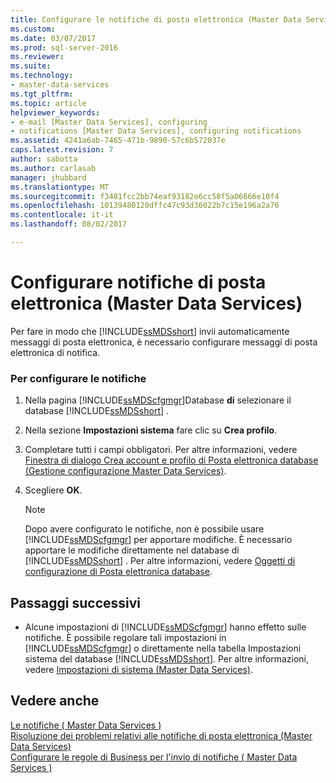 ```yaml
---
title: Configurare le notifiche di posta elettronica (Master Data Services) | Documenti Microsoft
ms.custom: 
ms.date: 03/07/2017
ms.prod: sql-server-2016
ms.reviewer: 
ms.suite: 
ms.technology:
- master-data-services
ms.tgt_pltfrm: 
ms.topic: article
helpviewer_keywords:
- e-mail [Master Data Services], configuring
- notifications [Master Data Services], configuring notifications
ms.assetid: 4241a6ab-7465-471b-9890-57c6b572037e
caps.latest.revision: 7
author: sabotta
ms.author: carlasab
manager: jhubbard
ms.translationtype: MT
ms.sourcegitcommit: f3481fcc2bb74eaf93182e6cc58f5a06666e10f4
ms.openlocfilehash: 10139480120dffc47c93d36022b7c15e196a2a76
ms.contentlocale: it-it
ms.lasthandoff: 08/02/2017

---
```

# <a name="configure-email-notifications-master-data-services"></a>Configurare notifiche di posta elettronica (Master Data Services)
  Per fare in modo che [!INCLUDE[ssMDSshort](../includes/ssmdsshort-md.md)] invii automaticamente messaggi di posta elettronica, è necessario configurare messaggi di posta elettronica di notifica.  
  
### <a name="to-configure-notifications"></a>Per configurare le notifiche  
  
1.  Nella pagina [!INCLUDE[ssMDScfgmgr](../includes/ssmdscfgmgr-md.md)]Database **di** selezionare il database [!INCLUDE[ssMDSshort](../includes/ssmdsshort-md.md)] .  
  
2.  Nella sezione **Impostazioni sistema** fare clic su **Crea profilo**.  
  
3.  Completare tutti i campi obbligatori. Per altre informazioni, vedere [Finestra di dialogo Crea account e profilo di Posta elettronica database &#40;Gestione configurazione Master Data Services&#41;](../master-data-services/create-database-mail-profile-and-account-dialog-box.md).  
  
4.  Scegliere **OK**.  
  
    > [!NOTE]  
    >  Dopo avere configurato le notifiche, non è possibile usare [!INCLUDE[ssMDScfgmgr](../includes/ssmdscfgmgr-md.md)] per apportare modifiche. È necessario apportare le modifiche direttamente nel database di [!INCLUDE[ssMDSshort](../includes/ssmdsshort-md.md)] . Per altre informazioni, vedere [Oggetti di configurazione di Posta elettronica database](../relational-databases/database-mail/database-mail-configuration-objects.md).  
  
## <a name="next-steps"></a>Passaggi successivi  
  
-   Alcune impostazioni di [!INCLUDE[ssMDScfgmgr](../includes/ssmdscfgmgr-md.md)] hanno effetto sulle notifiche. È possibile regolare tali impostazioni in [!INCLUDE[ssMDScfgmgr](../includes/ssmdscfgmgr-md.md)] o direttamente nella tabella Impostazioni sistema del database [!INCLUDE[ssMDSshort](../includes/ssmdsshort-md.md)]. Per altre informazioni, vedere [Impostazioni di sistema &#40;Master Data Services&#41;](../master-data-services/system-settings-master-data-services.md).  
  
## <a name="see-also"></a>Vedere anche  
 [Le notifiche &#40; Master Data Services &#41;](../master-data-services/notifications-master-data-services.md)   
 [Risoluzione dei problemi relativi alle notifiche di posta elettronica (Master Data Services)](http://social.technet.microsoft.com/wiki/contents/articles/troubleshooting-email-notifications-master-data-services.aspx)   
 [Configurare le regole di Business per l'invio di notifiche &#40; Master Data Services &#41;](../master-data-services/configure-business-rules-to-send-notifications-master-data-services.md)  
  
  
